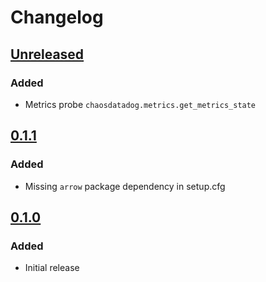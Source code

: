 # Changelog

## [Unreleased][]

### Added

* Metrics probe `chaosdatadog.metrics.get_metrics_state`

[Unreleased]: https://github.com/chaostoolkit-incubator/chaostoolkit-datadog/compare/0.1.1...HEAD

## [0.1.1][]

[0.1.1]: https://github.com/chaostoolkit-incubator/chaostoolkit-datadog/compare/0.1.0...0.1.1

### Added

- Missing `arrow` package dependency in setup.cfg

## [0.1.0][]

[0.1.0]: https://github.com/chaostoolkit-incubator/chaostoolkit-datadog/tree/0.1.0

### Added

-   Initial release
